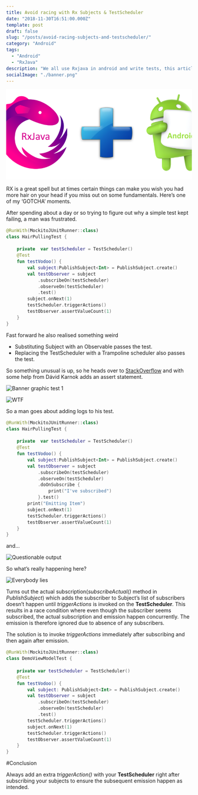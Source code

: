 ```yaml
---
title: Avoid racing with Rx Subjects & TestScheduler
date: "2018-11-30T16:51:00.000Z"
template: post
draft: false
slug: "/posts/avoid-racing-subjects-and-testscheduler/"
category: "Android"
tags:
  - "Android"
  - "RxJava"
description: "We all use Rxjava in android and write tests, this article highlights a particular race condition which you may encounter."
socialImage: "./banner.png"
---
```


![Banner graphic RXjava and Android](./banner.png)

RX is a great spell but at times certain things can make you wish you had more hair on your head if you miss out on some fundamentals. Here’s one of my ‘GOTCHA’ moments.

After spending about a day or so trying to figure out why a simple test kept failing, a man was frustrated.

```kotlin
@RunWith(MockitoJUnitRunner::class)
class HairPullingTest {

    private  var testScheduler = TestScheduler()
    @Test
    fun testVodoo() {
        val subject:PublishSubject<Int> = PublishSubject.create()
        val testObserver = subject
            .subscribeOn(testScheduler)
            .observeOn(testScheduler)
            .test()
        subject.onNext(1)
        testScheduler.triggerActions()
        testObserver.assertValueCount(1)
    }
}
```

Fast forward he also realised something weird

- Substituting Subject with an Observable passes the test.
- Replacing the TestScheduler with a Trampoline scheduler also passes the test.

So something unusual is up, so he heads over to [StackOverflow](https://stackoverflow.com/questions/53519339/issue-with-publishsubject-and-testscheduler-item-isnt-emitted)
and with some help from Dávid Karnok adds an assert statement.

![Banner graphic test 1](https://miro.medium.com/max/4228/1*tGnTJBwTIjgLpTp2uPCClg.png)

![WTF](https://media.giphy.com/media/CDJo4EgHwbaPS/source.gif)

So a man goes about adding logs to his test.

```kotlin
@RunWith(MockitoJUnitRunner::class)
class HairPullingTest {

    private  var testScheduler = TestScheduler()
    @Test
    fun testVodoo() {
        val subject:PublishSubject<Int> = PublishSubject.create()
        val testObserver = subject
            .subscribeOn(testScheduler)
            .observeOn(testScheduler)
            .doOnSubscribe {
                print("I've subscribed")
            }.test()
        print("Emitting Item")
        subject.onNext(1)
        testScheduler.triggerActions()
        testObserver.assertValueCount(1)
    }
}
```

and...

![Questionable output](https://miro.medium.com/max/4784/1*lY_TJBqq7LDISWyrkCQUCQ.png)

So what’s really happening here?

![Everybody lies](https://miro.medium.com/max/1000/1*ZcpcCH-0QNJJOKCw0fz_sg.gif)

Turns out the actual subscription(_subscribeActual()_ method in _PublishSubject_) which adds the subscriber to Subject’s list of subscribers doesn’t happen until _triggerActions_ is invoked on the **TestScheduler**. This results in a race condition where even though the subscriber seems subscribed, the actual subscription and emission happen concurrently. The emission is therefore ignored due to absence of any subscribers.

The solution is to invoke _triggerActions_ immediately after subscribing and then again after emission.

```kotlin
@RunWith(MockitoJUnitRunner::class)
class DemoViewModelTest {

    private var testScheduler = TestScheduler()
    @Test
    fun testVodoo() {
        val subject: PublishSubject<Int> = PublishSubject.create()
        val testObserver = subject
            .subscribeOn(testScheduler)
            .observeOn(testScheduler)
            .test()
        testScheduler.triggerActions()
        subject.onNext(1)
        testScheduler.triggerActions()
        testObserver.assertValueCount(1)
    }
}
```

#Conclusion

Always add an extra _triggerAction()_ with your **TestScheduler** right after subscribing your subjects to ensure the subsequent emission happen as intended.
